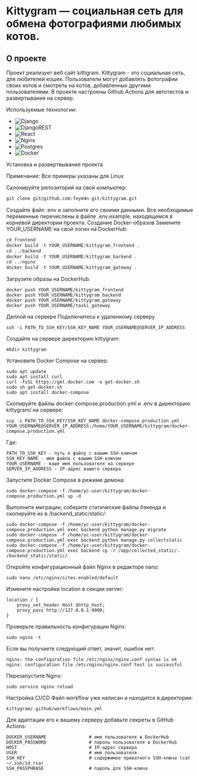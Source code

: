 # Kittygram — социальная сеть для обмена фотографиями любимых котов.

## О проекте

Проект реализует веб сайт kittigram. Kittygram - это социальная сеть, для любителей кошек. Пользователи могут добавлять фотографии своих котов и смотреть на котов, добавленных другими пользователями. В проекте настроены Github Actions для автотестов и развертывания на сервер.

Используемые технологии:

- ![Django](https://img.shields.io/badge/django-%23092E20.svg?style=for-the-badge&logo=django&logoColor=white)
- ![DjangoREST](https://img.shields.io/badge/DJANGO-REST-ff1709?style=for-the-badge&logo=django&logoColor=white&color=ff1709&labelColor=gray)
- ![React](https://img.shields.io/badge/react-%2320232a.svg?style=for-the-badge&logo=react&logoColor=%2361DAFB)
- ![Nginx](https://img.shields.io/badge/nginx-%23009639.svg?style=for-the-badge&logo=nginx&logoColor=white)
- ![Postgres](https://img.shields.io/badge/postgres-%23316192.svg?style=for-the-badge&logo=postgresql&logoColor=white)
- ![Docker](https://img.shields.io/badge/docker-%230db7ed.svg?style=for-the-badge&logo=docker&logoColor=white)

Установка и развертвывание проекта

Примечание: Все примеры указаны для Linux

Склонируйте репозиторий на свой компьютер:
```python
git clone git@github.com:feym4n-git/kittygram.git
```
Создайте файл .env и заполните его своими данными. Все необходимые переменные перечислены в файле .env.example, находящемся в корневой директории проекта.
Создание Docker-образов
Замените YOUR_USERNAME на свой логин на DockerHub:

```python
cd frontend
docker build -t YOUR_USERNAME/kittygram_frontend .
cd ../backend
docker build -t YOUR_USERNAME/kittygram_backend .
cd ../nginx
docker build -t YOUR_USERNAME/kittygram_gateway . 
```
Загрузите образы на DockerHub:

```
docker push YOUR_USERNAME/kittygram_frontend
docker push YOUR_USERNAME/kittygram_backend
docker push YOUR_USERNAME/kittygram_gateway
docker push YOUR_USERNAME/taski_gateway
```
Деплой на сервере
Подключитесь к удаленному серверу

```
ssh -i PATH_TO_SSH_KEY/SSH_KEY_NAME YOUR_USERNAME@SERVER_IP_ADDRESS 
```
Создайте на сервере директорию kittygram:

```
mkdir kittygram
```
Установите Docker Compose на сервер:

```
sudo apt update
sudo apt install curl
curl -fsSL https://get.docker.com -o get-docker.sh
sudo sh get-docker.sh
sudo apt install docker-compose
```
Скопируйте файлы docker-compose.production.yml и .env в директорию kittygram/ на сервере:

```
scp -i PATH_TO_SSH_KEY/SSH_KEY_NAME docker-compose.production.yml YOUR_USERNAME@SERVER_IP_ADDRESS:/home/YOUR_USERNAME/kittygram/docker-compose.production.yml
```
Где:

```
PATH_TO_SSH_KEY - путь к файлу с вашим SSH-ключом
SSH_KEY_NAME - имя файла с вашим SSH-ключом
YOUR_USERNAME - ваше имя пользователя на сервере
SERVER_IP_ADDRESS - IP-адрес вашего сервера

```

Запустите Docker Compose в режиме демона:

```
sudo docker-compose -f /home/yc-user/kittygram/docker-compose.production.yml up -d
```

Выполните миграции, соберите статические файлы бэкенда и скопируйте их в /backend_static/static/:

```
sudo docker-compose -f /home/yc-user/kittygram/docker-compose.production.yml exec backend python manage.py migrate
sudo docker-compose -f /home/yc-user/kittygram/docker-compose.production.yml exec backend python manage.py collectstatic
sudo docker-compose -f /home/yc-user/kittygram/docker-compose.production.yml exec backend cp -r /app/collected_static/. /backend_static/static/
```
Откройте конфигурационный файл Nginx в редакторе nano:

```
sudo nano /etc/nginx/sites-enabled/default
```
Измените настройки location в секции server:

```
location / {
    proxy_set_header Host $http_host;
    proxy_pass http://127.0.0.1:9000;
}
```
Проверьте правильность конфигурации Nginx:

```
sudo nginx -t
```
Если вы получаете следующий ответ, значит, ошибок нет:

```
nginx: the configuration file /etc/nginx/nginx.conf syntax is ok
nginx: configuration file /etc/nginx/nginx.conf test is successful
```
Перезапустите Nginx:

```
sudo service nginx reload
```
Настройка CI/CD
Файл workflow уже написан и находится в директории:

```
kittygram/.github/workflows/main.yml
```
Для адаптации его к вашему серверу добавьте секреты в GitHub Actions:

```
DOCKER_USERNAME                # имя пользователя в DockerHub
DOCKER_PASSWORD                # пароль пользователя в DockerHub
HOST                           # IP-адрес сервера
USER                           # имя пользователя
SSH_KEY                        # содержимое приватного SSH-ключа (cat ~/.ssh/id_rsa)
SSH_PASSPHRASE                 # пароль для SSH-ключа

```